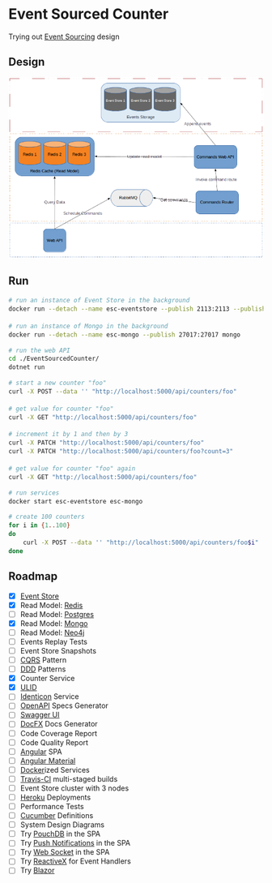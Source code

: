 # Event Sourced Counter

Trying out [Event Sourcing] design

## Design

![Diagram](./design-diagram.png)

## Run

```sh
# run an instance of Event Store in the background
docker run --detach --name esc-eventstore --publish 2113:2113 --publish 1113:1113 eventstore/eventstore

# run an instance of Mongo in the background
docker run --detach --name esc-mongo --publish 27017:27017 mongo
```

```sh
# run the web API
cd ./EventSourcedCounter/
dotnet run
```

```sh
# start a new counter "foo"
curl -X POST --data '' "http://localhost:5000/api/counters/foo"

# get value for counter "foo"
curl -X GET "http://localhost:5000/api/counters/foo"

# increment it by 1 and then by 3
curl -X PATCH "http://localhost:5000/api/counters/foo"
curl -X PATCH "http://localhost:5000/api/counters/foo?count=3"

# get value for counter "foo" again
curl -X GET "http://localhost:5000/api/counters/foo"
```

```sh
# run services
docker start esc-eventstore esc-mongo
```

```sh
# create 100 counters
for i in {1..100}
do
    curl -X POST --data '' "http://localhost:5000/api/counters/foo$i"
done
```

## Roadmap

- [X] [Event Store]
- [X] Read Model: [Redis]
- [ ] Read Model: [Postgres]
- [X] Read Model: [Mongo]
- [ ] Read Model: [Neo4j]
- [ ] Events Replay Tests
- [ ] Event Store Snapshots
- [ ] [CQRS] Pattern
- [ ] [DDD] Patterns
- [X] Counter Service
- [X] [ULID]
- [ ] [Identicon] Service
- [ ] [OpenAPI] Specs Generator
- [ ] [Swagger UI]
- [ ] [DocFX] Docs Generator
- [ ] Code Coverage Report
- [ ] Code Quality Report
- [ ] [Angular] SPA
- [ ] [Angular Material]
- [ ] [Docker]ized Services
- [ ] [Travis-CI] multi-staged builds
- [ ] Event Store cluster with 3 nodes
- [ ] [Heroku] Deployments
- [ ] Performance Tests
- [ ] [Cucumber] Definitions
- [ ] System Design Diagrams
- [ ] Try [PouchDB] in the SPA
- [ ] Try [Push Notifications] in the SPA
- [ ] Try [Web Socket] in the SPA
- [ ] Try [ReactiveX] for Event Handlers
- [ ] Try [Blazor]

[Event Sourcing]: https://www.erikheemskerk.nl/event-sourcing-awesome-powerful-different/
[Event Store]: https://eventstore.org/
[Redis]: https://redis.io/
[Postgres]: https://www.postgresql.org/
[Mongo]: https://www.mongodb.com/
[Neo4j]: https://neo4j.com/
[CQRS]: https://www.martinfowler.com/bliki/CQRS.html
[DDD]: https://airbrake.io/blog/software-design/domain-driven-design
[ULID]: https://github.com/ulid/spec
[Identicon]: https://jdenticon.com/
[OpenAPI]: https://swagger.io/
[Swagger UI]: https://swagger.io/tools/swagger-ui/
[DocFX]: https://dotnet.github.io/docfx/
[Angular]: https://angular.io/
[Angular Material]: https://material.angular.io/
[Docker]: https://www.docker.com/
[Travis-CI]: https://travis-ci.org/
[Heroku]: https://www.heroku.com/
[Cucumber]: http://docs.cucumber.io/
[PouchDB]: https://github.com/pouchdb/pouchdb
[Push Notifications]: https://developers.google.com/drive/api/v3/push
[Web Socket]: https://developer.mozilla.org/en-US/docs/Web/API/WebSockets_API
[ReactiveX]: http://reactivex.io/
[Blazor]: https://blazor.net
